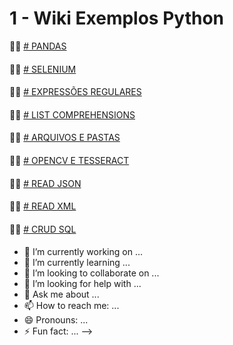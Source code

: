 # 1 - Wiki Exemplos Python

  🙋‍♀️ [# PANDAS](https://github.com/edenilsonsantos/Exemplos-Python/blob/main/Pandas.ipynb)
####
  🙋‍♀️ [# SELENIUM](https://github.com/edenilsonsantos/Exemplos-Python/blob/main/Selenium.ipynb)
####
  🙋‍♀️ [# EXPRESSÕES REGULARES](https://github.com/edenilsonsantos/Exemplos-Python/blob/main/Regex.ipynb)
####
  🙋‍♀️ [# LIST COMPREHENSIONS](https://github.com/edenilsonsantos/Exemplos-Python/blob/main/List_Comprehensions.ipynb)
####
  🙋‍♀️ [# ARQUIVOS E PASTAS](https://github.com/edenilsonsantos/Exemplos-Python/blob/main/Files_and_Folders.ipynb)
####
  🙋‍♀️ [# OPENCV E TESSERACT](https://github.com/edenilsonsantos/Exemplos-Python/blob/main/Manipulando_Imagens.ipynb)
####
  🙋‍♀️ [# READ JSON](https://github.com/edenilsonsantos/Exemplos-Python/blob/main/Read_Json.ipynb)
####
  🙋‍♀️ [# READ XML](https://github.com/edenilsonsantos/Exemplos-Python/blob/main/Read_XML.ipynb)
####
  🙋‍♀️ [# CRUD SQL](https://github.com/edenilsonsantos/Exemplos-Python/blob/main/SQL.ipynb)
####

- 🔭 I’m currently working on ...
- 🌱 I’m currently learning ...
- 👯 I’m looking to collaborate on ...
- 🤔 I’m looking for help with ...
- 💬 Ask me about ...
- 📫 How to reach me: ...
- 😄 Pronouns: ...
- ⚡ Fun fact: ...
-->
